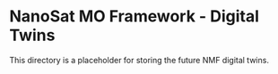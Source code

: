 # NanoSat MO Framework - Digital Twins

This directory is a placeholder for storing the future NMF digital twins.
